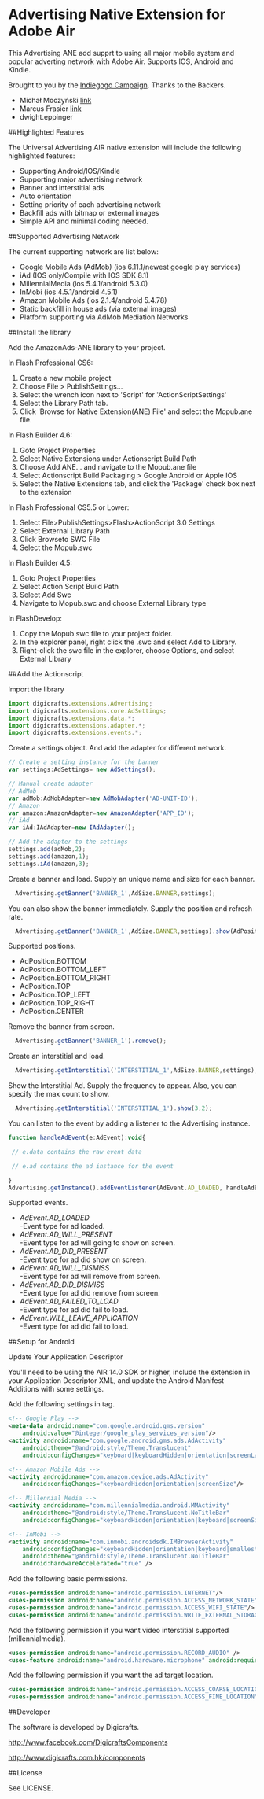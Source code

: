 Advertising Native Extension for Adobe Air
=========

This Advertising ANE add supprt to using all major mobile system and popular adverting network with Adobe Air. Supports IOS, Android and Kindle.

Brought to you by the [Indiegogo Campaign](https://www.indiegogo.com/projects/universal-advertising-air-native-extension/x/4441429). Thanks to the Backers.

* Michał Moczyński [link](https://www.indiegogo.com/individuals/8561839/x/4441429)
* Marcus Frasier [link](https://www.indiegogo.com/individuals/2120782/x/4441429)
* dwight.eppinger

##Highlighted Features

The Universal Advertising AIR native extension will include the following highlighted features:

* Supporting Android/IOS/Kindle
* Supporting major advertising network
* Banner and interstitial ads
* Auto orientation
* Setting priority of each advertising network
* Backfill ads with bitmap or external images
* Simple API and minimal coding needed. 

##Supported Advertising Network

The current supporting network are list below:

* Google Mobile Ads (AdMob) (ios 6.11.1/newest google play services)
* iAd (IOS only/Compile with IOS SDK 8.1)
* MillennialMedia (ios 5.4.1/android 5.3.0)
* InMobi (ios 4.5.1/android 4.5.1)
* Amazon Mobile Ads (ios 2.1.4/android 5.4.78)
* Static backfill in house ads (via external images)
* Platform supporting via AdMob Mediation Networks

##Install the library

Add the AmazonAds-ANE library to your project.

In Flash Professional CS6:

  1. Create a new mobile project
  2. Choose File > PublishSettings... 
  3. Select the wrench icon next to 'Script' for 'ActionScriptSettings' 
  4. Select the Library Path tab. 
  5. Click 'Browse for Native Extension(ANE) File' and select the Mopub.ane file. 

In Flash Builder 4.6:

  1. Goto Project Properties
  2. Select Native Extensions under Actionscript Build Path
  3. Choose Add ANE... and navigate to the Mopub.ane file 
  4. Select Actionscript Build Packaging > Google Android or Apple IOS
  5. Select the Native Extensions tab, and click the 'Package' check box next to the extension

In Flash Professional CS5.5 or Lower:

  1. Select File>PublishSettings>Flash>ActionScript 3.0 Settings 
  2. Select External Library Path
  3. Click Browseto SWC File
  4. Select the Mopub.swc

In Flash Builder 4.5:

  1. Goto Project Properties
  2. Select Action Script Build Path
  3. Select Add Swc
  4. Navigate to Mopub.swc and choose External Library type

In FlashDevelop:

  1. Copy the Mopub.swc file to your project folder.
  2. In the explorer panel, right click the .swc and select Add to Library.
  3. Right-click the swc file in the explorer, choose Options, and select External Library

##Add the Actionscript

Import the library

```javascript
import digicrafts.extensions.Advertising;
import digicrafts.extensions.core.AdSettings;
import digicrafts.extensions.data.*;
import digicrafts.extensions.adapter.*;
import digicrafts.extensions.events.*;
```

Create a settings object. And add the adapter for different network.

```javascript       
// Create a setting instance for the banner         
var settings:AdSettings= new AdSettings();

// Manual create adapter
// AdMob
var adMob:AdMobAdapter=new AdMobAdapter('AD-UNIT-ID');
// Amazon
var amazon:AmazonAdapter=new AmazonAdapter('APP_ID');        
// iAd
var iAd:IAdAdapter=new IAdAdapter();

// Add the adapter to the settings
settings.add(adMob,2);
settings.add(amazon,1);
settings.iAd(amazon,3);
```

Create a banner and load. Supply an unique name and size for each banner.

```javascript
  Advertising.getBanner('BANNER_1',AdSize.BANNER,settings);
```

You can also show the banner immediately. Supply the position and refresh rate.

```javascript
  Advertising.getBanner('BANNER_1',AdSize.BANNER,settings).show(AdPosition.BOTTOM,30);
```

Supported positions.

* AdPosition.BOTTOM
* AdPosition.BOTTOM_LEFT
* AdPosition.BOTTOM_RIGHT
* AdPosition.TOP
* AdPosition.TOP_LEFT
* AdPosition.TOP_RIGHT
* AdPosition.CENTER

Remove the banner from screen.

```javascript
  Advertising.getBanner('BANNER_1').remove();
```

Create an interstitial and load.

```javascript
  Advertising.getInterstitial('INTERSTITIAL_1',AdSize.BANNER,settings);
```

Show the Interstitial Ad. Supply the frequency to appear. Also, you can specify the max count to show.

```javascript
  Advertising.getInterstitial('INTERSTITIAL_1').show(3,2);
```

You can listen to the event by adding a listener to the Advertising instance.

```javascript
function handleAdEvent(e:AdEvent):void{

 // e.data contains the raw event data

 // e.ad contains the ad instance for the event 

}
Advertising.getInstance().addEventListener(AdEvent.AD_LOADED, handleAdEvent );
```

Supported events.

- *AdEvent.AD_LOADED*               
    -Event type for ad loaded.
- *AdEvent.AD_WILL_PRESENT*         
    -Event type for ad will going to show on screen.
- *AdEvent.AD_DID_PRESENT*          
    -Event type for ad did show on screen.
- *AdEvent.AD_WILL_DISMISS*         
    -Event type for ad will remove from screen.
- *AdEvent.AD_DID_DISMISS*          
    -Event type for ad did remove from screen.
- *AdEvent.AD_FAILED_TO_LOAD*       
    -Event type for ad did fail to load.
- *AdEvent.WILL_LEAVE_APPLICATION*  
    -Event type for ad did fail to load.
     

##Setup for Android

Update Your Application Descriptor

You'll need to be using the AIR 14.0 SDK or higher, include the extension in your Application Descriptor XML, and update the Android Manifest Additions with some settings.

Add the following settings in <application> tag.

```xml
<!-- Google Play -->
<meta-data android:name="com.google.android.gms.version"
    android:value="@integer/google_play_services_version"/>
<activity android:name="com.google.android.gms.ads.AdActivity"
    android:theme="@android:style/Theme.Translucent"
    android:configChanges="keyboard|keyboardHidden|orientation|screenLayout|uiMode|screenSize|smallestScreenSize"/>

<!-- Amazon Mobile Ads -->
<activity android:name="com.amazon.device.ads.AdActivity"
    android:configChanges="keyboardHidden|orientation|screenSize"/>

<!-- Millennial Media -->
<activity android:name="com.millennialmedia.android.MMActivity"
    android:theme="@android:style/Theme.Translucent.NoTitleBar"
    android:configChanges="keyboardHidden|orientation|keyboard|screenSize" ></activity>

<!-- InMobi -->
<activity android:name="com.inmobi.androidsdk.IMBrowserActivity"
    android:configChanges="keyboardHidden|orientation|keyboard|smallestScreenSize|screenSize"
    android:theme="@android:style/Theme.Translucent.NoTitleBar"
    android:hardwareAccelerated="true" />
```
Add the following basic permissions.

```xml
<uses-permission android:name="android.permission.INTERNET"/>
<uses-permission android:name="android.permission.ACCESS_NETWORK_STATE"/>
<uses-permission android:name="android.permission.ACCESS_WIFI_STATE"/>
<uses-permission android:name="android.permission.WRITE_EXTERNAL_STORAGE" />
```

Add the following permission if you want video interstitial supported (millennialmedia).

```xml
<uses-permission android:name="android.permission.RECORD_AUDIO" />
<uses-feature android:name="android.hardware.microphone" android:required="false" />
```

Add the following permission if you want the ad target location.

```xml
<uses-permission android:name="android.permission.ACCESS_COARSE_LOCATION" />
<uses-permission android:name="android.permission.ACCESS_FINE_LOCATION" />
```

##Developer

The software is developed by Digicrafts.

http://www.facebook.com/DigicraftsComponents

http://www.digicrafts.com.hk/components

##License

See LICENSE.
